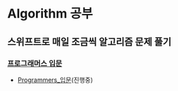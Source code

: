 # Algorithm 공부
## 스위프트로 매일 조금씩 알고리즘 문제 풀기 

### [프로그래머스 입문](https://school.programmers.co.kr/learn/challenges/beginner?order=acceptance_desc)
- [Programmers_입문](https://github.com/leedaeho8078/Programmers/tree/main/Programmers)(진행중) 
